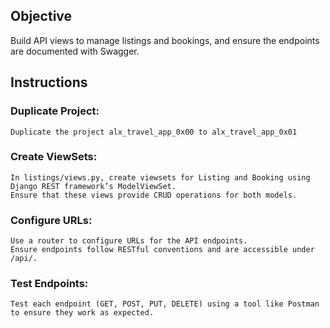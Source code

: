 ## Objective

Build API views to manage listings and bookings, and ensure the endpoints are documented with Swagger.

## Instructions

### Duplicate Project:
    Duplicate the project alx_travel_app_0x00 to alx_travel_app_0x01

### Create ViewSets:
    In listings/views.py, create viewsets for Listing and Booking using Django REST framework’s ModelViewSet.
    Ensure that these views provide CRUD operations for both models.

### Configure URLs:
    Use a router to configure URLs for the API endpoints.
    Ensure endpoints follow RESTful conventions and are accessible under /api/.

### Test Endpoints:
    Test each endpoint (GET, POST, PUT, DELETE) using a tool like Postman to ensure they work as expected.
